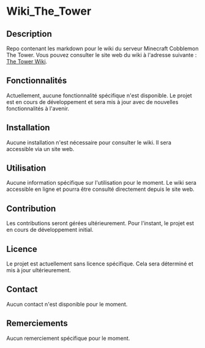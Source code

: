 # Wiki_The_Tower

## Description

Repo contenant les markdown pour le wiki du serveur Minecraft Cobblemon The Tower. Vous pouvez consulter le site web du wiki à l'adresse suivante : [The Tower Wiki](https://the-tower.fr/).

## Fonctionnalités

Actuellement, aucune fonctionnalité spécifique n'est disponible. Le projet est en cours de développement et sera mis à jour avec de nouvelles fonctionnalités à l'avenir.

## Installation

Aucune installation n'est nécessaire pour consulter le wiki. Il sera accessible via un site web.

## Utilisation

Aucune information spécifique sur l'utilisation pour le moment. Le wiki sera accessible en ligne et pourra être consulté directement depuis le site web.

## Contribution

Les contributions seront gérées ultérieurement. Pour l'instant, le projet est en cours de développement initial.

## Licence

Le projet est actuellement sans licence spécifique. Cela sera déterminé et mis à jour ultérieurement.

## Contact

Aucun contact n'est disponible pour le moment.

## Remerciements

Aucun remerciement spécifique pour le moment.
